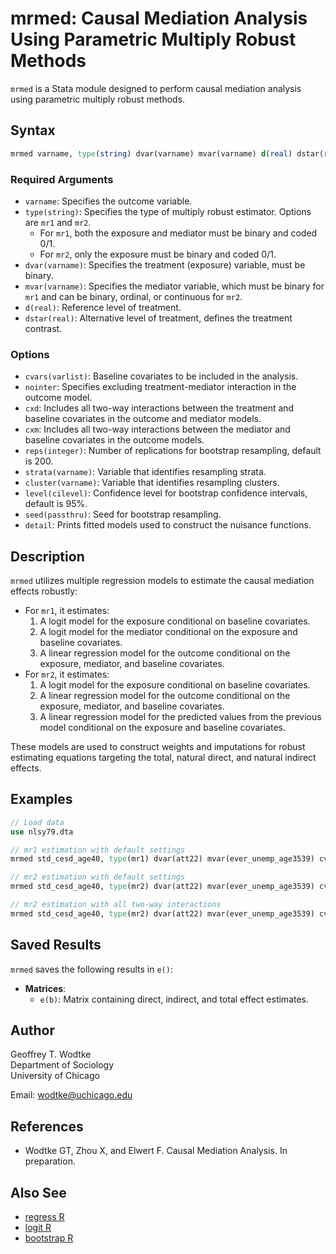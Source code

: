 # mrmed: Causal Mediation Analysis Using Parametric Multiply Robust Methods

`mrmed` is a Stata module designed to perform causal mediation analysis using parametric multiply robust methods.

## Syntax

```stata
mrmed varname, type(string) dvar(varname) mvar(varname) d(real) dstar(real) [options]
```

### Required Arguments

- `varname`: Specifies the outcome variable.
- `type(string)`: Specifies the type of multiply robust estimator. Options are `mr1` and `mr2`. 
  - For `mr1`, both the exposure and mediator must be binary and coded 0/1.
  - For `mr2`, only the exposure must be binary and coded 0/1.
- `dvar(varname)`: Specifies the treatment (exposure) variable, must be binary.
- `mvar(varname)`: Specifies the mediator variable, which must be binary for `mr1` and can be binary, ordinal, or continuous for `mr2`.
- `d(real)`: Reference level of treatment.
- `dstar(real)`: Alternative level of treatment, defines the treatment contrast.

### Options

- `cvars(varlist)`: Baseline covariates to be included in the analysis.
- `nointer`: Specifies excluding treatment-mediator interaction in the outcome model.
- `cxd`: Includes all two-way interactions between the treatment and baseline covariates in the outcome and mediator models.
- `cxm`: Includes all two-way interactions between the mediator and baseline covariates in the outcome models.
- `reps(integer)`: Number of replications for bootstrap resampling, default is 200.
- `strata(varname)`: Variable that identifies resampling strata.
- `cluster(varname)`: Variable that identifies resampling clusters.
- `level(cilevel)`: Confidence level for bootstrap confidence intervals, default is 95%.
- `seed(passthru)`: Seed for bootstrap resampling.
- `detail`: Prints fitted models used to construct the nuisance functions.

## Description

`mrmed` utilizes multiple regression models to estimate the causal mediation effects robustly:
- For `mr1`, it estimates:
  1. A logit model for the exposure conditional on baseline covariates.
  2. A logit model for the mediator conditional on the exposure and baseline covariates.
  3. A linear regression model for the outcome conditional on the exposure, mediator, and baseline covariates.
- For `mr2`, it estimates:
  1. A logit model for the exposure conditional on baseline covariates.
  2. A linear regression model for the outcome conditional on the exposure, mediator, and baseline covariates.
  3. A linear regression model for the predicted values from the previous model conditional on the exposure and baseline covariates.

These models are used to construct weights and imputations for robust estimating equations targeting the total, natural direct, and natural indirect effects.

## Examples

```stata
// Load data
use nlsy79.dta

// mr1 estimation with default settings
mrmed std_cesd_age40, type(mr1) dvar(att22) mvar(ever_unemp_age3539) cvars(female black hispan paredu parprof parinc_prank famsize afqt3) d(1) dstar(0) reps(1000)

// mr2 estimation with default settings
mrmed std_cesd_age40, type(mr2) dvar(att22) mvar(ever_unemp_age3539) cvars(female black hispan paredu parprof parinc_prank famsize afqt3) d(1) dstar(0) reps(1000)

// mr2 estimation with all two-way interactions
mrmed std_cesd_age40, type(mr2) dvar(att22) mvar(ever_unemp_age3539) cvars(female black hispan paredu parprof parinc_prank famsize afqt3) d(1) dstar(0) cxd cxm reps(1000)
```

## Saved Results

`mrmed` saves the following results in `e()`:

- **Matrices**:
  - `e(b)`: Matrix containing direct, indirect, and total effect estimates.

## Author

Geoffrey T. Wodtke  
Department of Sociology  
University of Chicago

Email: [wodtke@uchicago.edu](mailto:wodtke@uchicago.edu)

## References

- Wodtke GT, Zhou X, and Elwert F. Causal Mediation Analysis. In preparation.

## Also See

- [regress R](#)
- [logit R](#)
- [bootstrap R](#)
